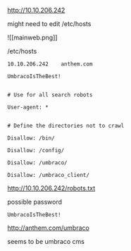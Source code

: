 http://10.10.206.242 

might need to edit /etc/hosts

![[mainweb.png]]

/etc/hosts
```
10.10.206.242    anthem.com
```

```
UmbracoIsTheBest!
  
  
# Use for all search robots
  
User-agent: *
  
  
# Define the directories not to crawl
  
Disallow: /bin/
  
Disallow: /config/
  
Disallow: /umbraco/
  
Disallow: /umbraco_client/
```

http://10.10.206.242/robots.txt

possible password
```
UmbracoIsTheBest!
```

http://anthem.com/umbraco

seems to be umbraco cms